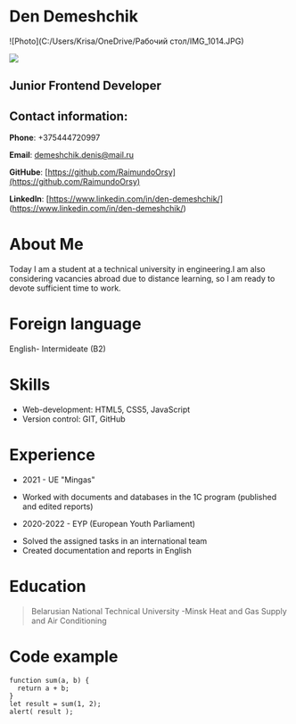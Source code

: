 # Den Demeshchik

![Photo](C:/Users/Krisa/OneDrive/Рабочий стол/IMG_1014.JPG) 

<img src="file:///C:/Users/Krisa/OneDrive/Рабочий стол/IMG_1014.JPG" />

## Junior Frontend Developer

## Contact information:

**Phone**: +375444720997

**Email**: demeshchik.denis@mail.ru

**GitHube**: [https://github.com/RaimundoOrsy](https://github.com/RaimundoOrsy)

**LinkedIn**: [https://www.linkedin.com/in/den-demeshchik/] (https://www.linkedin.com/in/den-demeshchik/)

# About Me

Today I am a student at a
technical university in
engineering.I am also considering
vacancies abroad due to distance
learning, so I am ready to devote
sufficient time to work.

# Foreign language

English- Intermideate (B2)

# Skills

* Web-development: HTML5, CSS5, JavaScript
* Version control: GIT, GitHub

# Experience

* 2021 - UE "Mingas" 
- Worked with documents and databases in the 1C
program (published and edited reports)
* 2020-2022 - EYP (European Youth Parliament) 
- Solved the assigned tasks in an international team
- Created documentation and reports in English

# Education

>Belarusian National Technical University -Minsk
>Heat and Gas Supply and Air Conditioning

# Code example

```
function sum(a, b) {
  return a + b;
}
let result = sum(1, 2);
alert( result );
```
